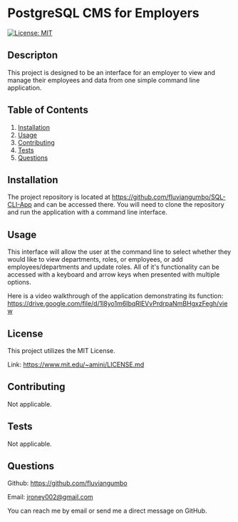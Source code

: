 # PostgreSQL CMS for Employers
[![License: MIT](https://img.shields.io/badge/License-MIT-yellow.svg)](https://opensource.org/licenses/MIT)

## Descripton

This project is designed to be an interface for an employer to view and manage their employees and data from one simple command line application.

## Table of Contents
1. [Installation](#installation)
2. [Usage](#usage)
3. [Contributing](#contributing)
4. [Tests](#tests)
5. [Questions](#questions)

## Installation

The project repository is located at https://github.com/fluviangumbo/SQL-CLI-App and can be accessed there. You will need to clone the repository and run the application with a command line interface.

## Usage

This interface will allow the user at the command line to select whether they would like to view departments, roles, or employees, or add employees/departments and update roles. All of it's functionality can be accessed with a keyboard and arrow keys when presented with multiple options.

Here is a video walkthrough of the application demonstrating its function: https://drive.google.com/file/d/1l8yo1m6IbqRlEVvPrdrpaNmBHgxzFegh/view

## License

This project utilizes the MIT License.

Link: https://www.mit.edu/~amini/LICENSE.md

## Contributing

Not applicable.

## Tests

Not applicable.

## Questions

Github: https://github.com/fluviangumbo

Email: jroney002@gmail.com

You can reach me by email or send me a direct message on GitHub.
